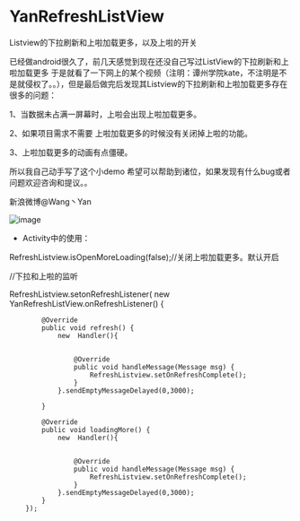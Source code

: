 # YanRefreshListView
Listview的下拉刷新和上啦加载更多，以及上啦的开关


已经做android很久了，前几天感觉到现在还没自己写过ListView的下拉刷新和上啦加载更多
于是就看了一下网上的某个视频（注明：谭州学院kate，不注明是不是就侵权了。。），但是最后做完后发现其Listview的下拉刷新和上啦加载更多存在很多的问题：



1、当数据未占满一屏幕时，上啦会出现上啦加载更多。


2、如果项目需求不需要 上啦加载更多的时候没有关闭掉上啦的功能。


3、上啦加载更多的动画有点僵硬。

所以我自己动手写了这个小demo   希望可以帮助到诸位，如果发现有什么bug或者问题欢迎咨询和提议。。





新浪微博@Wang丶Yan


![image](https://github.com/yanshao/YanRefreshListView/blob/master/效果图.gif)


  *  Activity中的使用：
  

  RefreshListview.isOpenMoreLoading(false);//关闭上啦加载更多。默认开启
  
  //下拉和上啦的监听
  



RefreshListview.setonRefreshListener(
          new YanRefreshListView.onRefreshListener() {

            @Override
            public void refresh() {
                new  Handler(){


                    @Override
                    public void handleMessage(Message msg) {
                        RefreshListview.setOnRefreshComplete();
                    }
                }.sendEmptyMessageDelayed(0,3000);

            }

            @Override
            public void loadingMore() {
                new  Handler(){


                    @Override
                    public void handleMessage(Message msg) {
                        RefreshListview.setOnRefreshComplete();
                    }
                }.sendEmptyMessageDelayed(0,3000);
            }
        });

